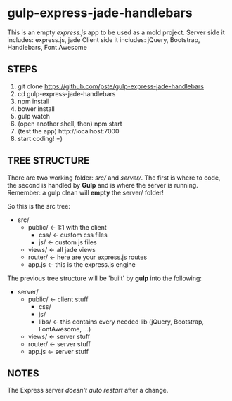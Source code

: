 # gulp-express-jade-handlebars

This is an empty *express.js* app to be used as a mold project.
Server side it includes: express.js, jade
Client side it includes: jQuery, Bootstrap, Handlebars, Font Awesome

## STEPS

1. git clone https://github.com/pste/gulp-express-jade-handlebars
2. cd gulp-express-jade-handlebars
3. npm install
4. bower install
5. gulp watch
6. (open another shell, then) npm start
7. (test the app) http://localhost:7000
8. start coding! =)

## TREE STRUCTURE

There are two working folder: *src/* and *server/*. The first is where to code, the second is handled by **Gulp** and is where the server is running.
Remember: a gulp clean will **empty** the server/ folder!

So this is the src tree:
- src/
  - public/ <- 1:1 with the client
    - css/ <- custom css files
    - js/ <- custom js files
  - views/ <- all jade views
  - router/ <- here are your express.js routes
  - app.js <- this is the express.js engine
  
The previous tree structure will be 'built' by **gulp** into the following:
- server/
  - public/ <- client stuff
    - css/
    - js/
    - libs/ <- this contains every needed lib (jQuery, Bootstrap, FontAwesome, ...)
  - views/ <- server stuff
  - router/ <- server stuff
  - app.js <- server stuff
  
## NOTES

The Express server *doesn't auto restart* after a change.
